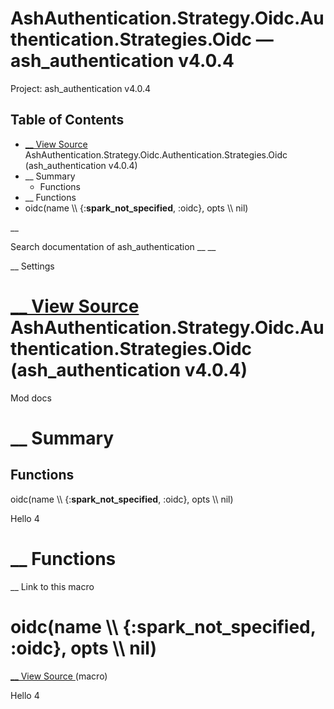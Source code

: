 # AshAuthentication.Strategy.Oidc.Authentication.Strategies.Oidc — ash_authentication v4.0.4

Project: ash_authentication v4.0.4

## Table of Contents

- [ __ View Source ](external_link) AshAuthentication.Strategy.Oidc.Authentication.Strategies.Oidc (ash_authentication v4.0.4)
- __ Summary
  - Functions
- __ Functions
- oidc(name \\\ {:__spark_not_specified__, :oidc}, opts \\\ nil)

__

Search documentation of ash_authentication __ __

__ Settings

#  [ __ View Source ](external_link) AshAuthentication.Strategy.Oidc.Authentication.Strategies.Oidc (ash_authentication v4.0.4)

Mod docs

#  __ Summary

##  Functions

oidc(name \\\ {:__spark_not_specified__, :oidc}, opts \\\ nil)

Hello 4

#  __ Functions

__ Link to this macro

# oidc(name \\\ {:__spark_not_specified__, :oidc}, opts \\\ nil)

[ __ View Source ](external_link) (macro)

Hello 4
